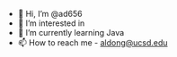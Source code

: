 - 👋 Hi, I’m @ad656
- 👀 I’m interested in 
- 🌱 I’m currently learning Java
- 📫 How to reach me -  aldong@ucsd.edu
